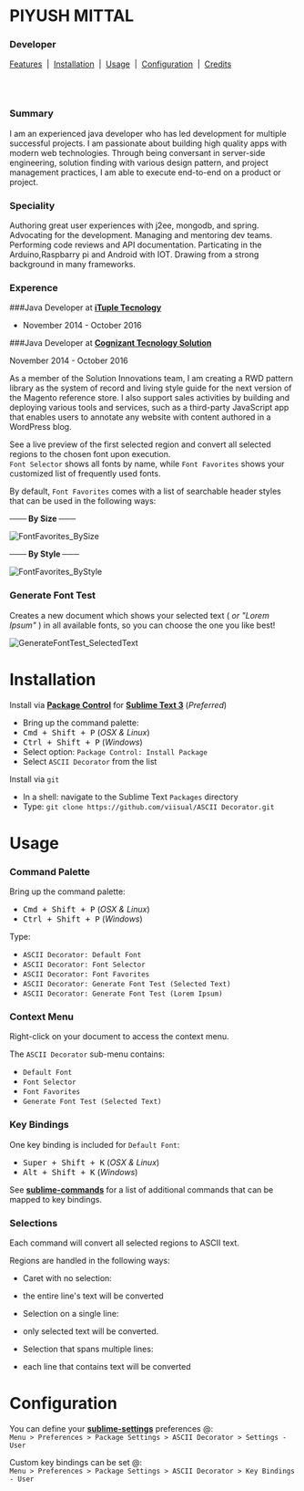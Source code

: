 # PIYUSH MITTAL

### Developer

[Features](https://github.com/viisual/ASCII-Decorator#features) &nbsp;|&nbsp; [Installation](https://github.com/viisual/ASCII-Decorator#installation) &nbsp;|&nbsp; [Usage](https://github.com/viisual/ASCII-Decorator#usage) &nbsp;|&nbsp; [Configuration](https://github.com/viisual/ASCII-Decorator#configuration) &nbsp;|&nbsp; [Credits](https://github.com/viisual/ASCII-Decorator#credits)

&nbsp;


```
```
### Summary
I am an experienced java developer who has led development for multiple successful projects. I am passionate about building high quality apps with modern web technologies. Through being conversant in server-side engineering, solution finding with various design pattern, and project management practices, I am able to execute end-to-end on a product or project.

### Speciality
Authoring great user experiences with j2ee, mongodb, and spring. Advocating for the development. Managing and mentoring dev teams. Performing code reviews and API documentation. Particating in the Arduino,Raspbarry pi and Android with IOT. Drawing from a strong background in many frameworks.

### Experence

###Java Developer at  [**iTuple Tecnology**](http://www.ituple.com/)

* November 2014 - October 2016


###Java Developer at  [**Cognizant Tecnology Solution**](https://www.cognizant.com/)

November 2014 - October 2016

As a member of the Solution Innovations team, I am creating a RWD pattern library as the system of record and living style guide for the next version of the Magento reference store. I also support sales activities by building and deploying various tools and services, such as a third-party JavaScript app that enables users to annotate any website with content authored in a WordPress blog.




See a live preview of the first selected region and convert all selected regions to the chosen font upon execution.  
`Font Selector` shows all fonts by name, while `Font Favorites` shows your customized list of frequently used fonts.

By default, `Font Favorites` comes with a list of searchable header styles that can be used in the following ways:

**─── By Size ───**

![**FontFavorites_BySize**](https://raw.githubusercontent.com/Enteleform/ASCII-Decorator/master/GIFs/FontFavorites_BySize.gif)

**─── By Style ───**

![**FontFavorites_ByStyle**](https://raw.githubusercontent.com/Enteleform/ASCII-Decorator/master/GIFs/FontFavorites_ByStyle.gif)

### Generate Font Test

Creates a new document which shows your selected text ( *or "Lorem Ipsum"* ) in all available fonts, so you can choose the one you like best!

![**GenerateFontTest_SelectedText**](https://raw.githubusercontent.com/Enteleform/ASCII-Decorator/master/GIFs/GenerateFontTest_SelectedText.gif)

# Installation

Install via [**Package Control**](https://packagecontrol.io/installation) for [**Sublime Text 3**](https://www.sublimetext.com/3) (*Preferred*)

* Bring up the command palette:
 * <kbd>Cmd + Shift + P</kbd> (*OSX & Linux*)
 * <kbd>Ctrl + Shift + P</kbd> (*Windows*)
* Select option: `Package Control: Install Package`
* Select `ASCII Decorator` from the list

Install via `git`

* In a shell: navigate to the Sublime Text `Packages` directory
* Type: `git clone https://github.com/viisual/ASCII Decorator.git`

# Usage

### Command Palette

Bring up the command palette:
* <kbd>Cmd + Shift + P</kbd> (*OSX & Linux*)
* <kbd>Ctrl + Shift + P</kbd> (*Windows*)

Type:

* `ASCII Decorator: Default Font`
* `ASCII Decorator: Font Selector`
* `ASCII Decorator: Font Favorites`
* `ASCII Decorator: Generate Font Test (Selected Text)`
* `ASCII Decorator: Generate Font Test (Lorem Ipsum)`

### Context Menu

Right-click on your document to access the context menu.

The `ASCII Decorator` sub-menu contains:

* `Default Font`
* `Font Selector`
* `Font Favorites`
* `Generate Font Test (Selected Text)`

### Key Bindings

One key binding is included for `Default Font`:

 * <kbd>Super + Shift + K</kbd> (*OSX & Linux*)
 * <kbd>Alt + Shift + K</kbd> (*Windows*)

See [**sublime-commands**](https://github.com/viisual/ASCII-Decorator/blob/master/Default.sublime-commands) for a list of additional commands that can be mapped to key bindings.

### Selections

Each command will convert all selected regions to ASCII text.

Regions are handled in the following ways:

* Caret with no selection:
 * the entire line's text will be converted
* Selection on a single line:
 * only selected text will be converted.
 
* Selection that spans multiple lines:
 * each line that contains text will be converted

# Configuration

You can define your [**sublime-settings**](https://github.com/viisual/ASCII-Decorator/blob/master/ASCII%20Decorator.sublime-settings) preferences @:  
`Menu > Preferences > Package Settings > ASCII Decorator > Settings - User`

Custom key bindings can be set @:  
`Menu > Preferences > Package Settings > ASCII Decorator > Key Bindings - User`


